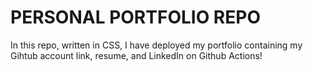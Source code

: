 # PERSONAL PORTFOLIO REPO
In this repo, written in CSS, I have deployed my portfolio containing my Gihtub account link, resume, and LinkedIn on Github Actions!
